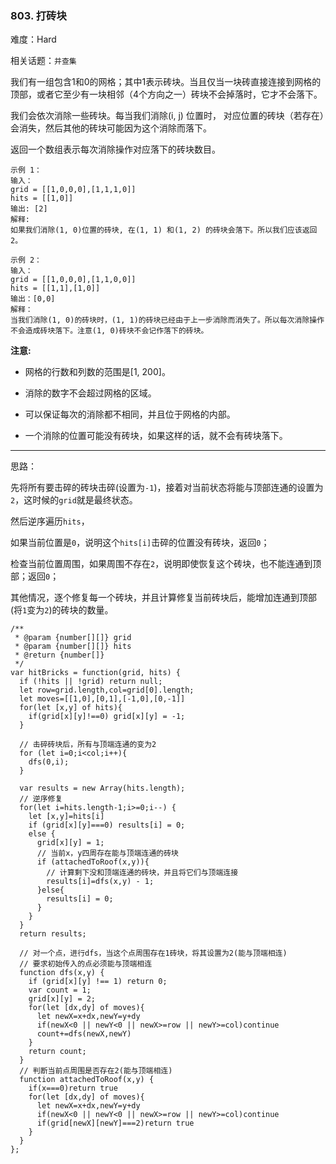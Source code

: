 ### 803. 打砖块

难度：Hard

相关话题：`并查集`

我们有一组包含1和0的网格；其中1表示砖块。当且仅当一块砖直接连接到网格的顶部，或者它至少有一块相邻（4个方向之一）砖块不会掉落时，它才不会落下。



我们会依次消除一些砖块。每当我们消除(i, j) 位置时， 对应位置的砖块（若存在）会消失，然后其他的砖块可能因为这个消除而落下。



返回一个数组表示每次消除操作对应落下的砖块数目。



```
示例 1：
输入：
grid = [[1,0,0,0],[1,1,1,0]]
hits = [[1,0]]
输出: [2]
解释:
如果我们消除(1, 0)位置的砖块, 在(1, 1) 和(1, 2) 的砖块会落下。所以我们应该返回2。
```


```
示例 2：
输入：
grid = [[1,0,0,0],[1,1,0,0]]
hits = [[1,1],[1,0]]
输出：[0,0]
解释：
当我们消除(1, 0)的砖块时，(1, 1)的砖块已经由于上一步消除而消失了。所以每次消除操作不会造成砖块落下。注意(1, 0)砖块不会记作落下的砖块。
```


**注意:** 




* 网格的行数和列数的范围是[1, 200]。

* 消除的数字不会超过网格的区域。

* 可以保证每次的消除都不相同，并且位于网格的内部。

* 一个消除的位置可能没有砖块，如果这样的话，就不会有砖块落下。






-----

思路：

先将所有要击碎的砖块击碎(设置为`-1`)，接着对当前状态将能与顶部连通的设置为`2`，这时候的`grid`就是最终状态。

然后逆序遍历`hits`，

如果当前位置是`0`，说明这个`hits[i]`击碎的位置没有砖块，返回`0`；

检查当前位置周围，如果周围不存在`2`，说明即使恢复这个砖块，也不能连通到顶部；返回`0`；

其他情况，逐个修复每一个砖块，并且计算修复当前砖块后，能增加连通到顶部(将`1`变为`2`)的砖块的数量。

```
/**
 * @param {number[][]} grid
 * @param {number[][]} hits
 * @return {number[]}
 */
var hitBricks = function(grid, hits) {
  if (!hits || !grid) return null;
  let row=grid.length,col=grid[0].length;
  let moves=[[1,0],[0,1],[-1,0],[0,-1]]
  for(let [x,y] of hits){
    if(grid[x][y]!==0) grid[x][y] = -1;
  }
  
  // 击碎砖块后，所有与顶端连通的变为2
  for (let i=0;i<col;i++){
    dfs(0,i);
  }
    
  var results = new Array(hits.length);
  // 逆序修复
  for(let i=hits.length-1;i>=0;i--) {
    let [x,y]=hits[i]
    if (grid[x][y]===0) results[i] = 0;
    else {
      grid[x][y] = 1;
      // 当前x，y四周存在能与顶端连通的砖块
      if (attachedToRoof(x,y)){
        // 计算剩下没和顶端连通的砖块，并且将它们与顶端连接
        results[i]=dfs(x,y) - 1;
      }else{
        results[i] = 0;
      }
    }
  }
  return results;
  
  // 对一个点，进行dfs，当这个点周围存在1砖块，将其设置为2(能与顶端相连)
  // 要求初始传入的点必须能与顶端相连
  function dfs(x,y) {
    if (grid[x][y] !== 1) return 0;
    var count = 1;
    grid[x][y] = 2;
    for(let [dx,dy] of moves){
      let newX=x+dx,newY=y+dy
      if(newX<0 || newY<0 || newX>=row || newY>=col)continue
      count+=dfs(newX,newY)
    }
    return count;
  }
  // 判断当前点周围是否存在2(能与顶端相连)
  function attachedToRoof(x,y) {
    if(x===0)return true
    for(let [dx,dy] of moves){
      let newX=x+dx,newY=y+dy
      if(newX<0 || newY<0 || newX>=row || newY>=col)continue
      if(grid[newX][newY]===2)return true
    }
  }
};
```

